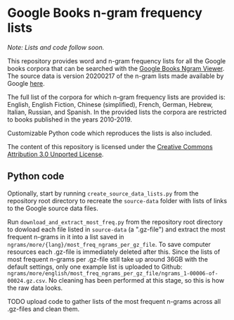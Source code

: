 # Google Books n-gram frequency lists

*Note: Lists and code follow soon.*

This repository provides word and n-gram frequency lists for all the Google books corpora that can be searched with the [Google Books Ngram Viewer](https://books.google.com/ngrams/). The source data is version 20200217 of the n-gram lists made available by Google [here](https://storage.googleapis.com/books/ngrams/books/datasetsv3.html).

The full list of the corpora for which n-gram frequency lists are provided is: English, English Fiction, Chinese (simplified), French, German, Hebrew, Italian, Russian, and Spanish. In the provided lists the corpora are restricted to books published in the years 2010-2019.

Customizable Python code which reproduces the lists is also included.

The content of this repository is licensed under the [Creative Commons Attribution 3.0 Unported License](https://creativecommons.org/licenses/by/3.0/).


## Python code

Optionally, start by running `create_source_data_lists.py` from the repository root directory to recreate the `source-data` folder with lists of links to the Google source data files.

Run `download_and_extract_most_freq.py` from the repository root directory to dowload each file listed in `source-data` (a ".gz-file") and extract the most frequent n-grams in it into a list saved in `ngrams/more/{lang}/most_freq_ngrams_per_gz_file`. To save computer resources each .gz-file is immediately deleted after this. Since the lists of most frequent n-grams per .gz-file still take up around 36GB with the default settings, only one example list is uploaded to Github: `ngrams/more/english/most_freq_ngrams_per_gz_file/ngrams_1-00006-of-00024.gz.csv`. No cleaning has been performed at this stage, so this is how the raw data looks.

TODO upload code to gather lists of the most frequent n-grams across all .gz-files and clean them.
